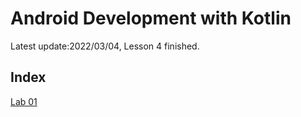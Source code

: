 # Android Development with Kotlin

Latest update:2022/03/04, Lesson 4 finished.

## Index

[Lab 01](https://github.com/wen112358/SmartMobileDevelopment/blob/main/Lab01)
